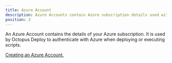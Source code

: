 ```yaml
---
title: Azure Account
description: Azure Accounts contain Azure subscription details used within your deployments.
position: 2
---
```


An Azure Account contains the details of your Azure subscription. It is used by Octopus Deploy to authenticate with Azure when deploying or executing scripts.

[Creating an Azure Account.](/docs/guides/azure-deployments/creating-an-azure-account/index.md)
